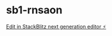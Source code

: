 # sb1-rnsaon

[Edit in StackBlitz next generation editor ⚡️](https://stackblitz.com/~/github.com/PiotrStyla/sb1-rnsaon)